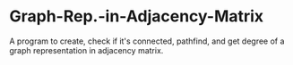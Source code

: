# Graph-Rep.-in-Adjacency-Matrix
A program to create, check if it's connected, pathfind, and get degree of a graph representation in adjacency matrix. 
